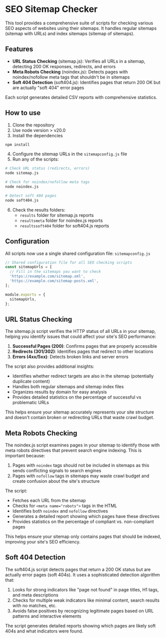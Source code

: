 # SEO Sitemap Checker
This tool provides a comprehensive suite of scripts for checking various SEO aspects of websites using their sitemaps. It handles regular sitemaps (sitemap with URLs) and index sitemaps (sitemap of sitemaps).

## Features

- **URL Status Checking** (sitemap.js): Verifies all URLs in a sitemap, detecting 200 OK responses, redirects, and errors
- **Meta Robots Checking** (noindex.js): Detects pages with noindex/nofollow meta tags that shouldn't be in sitemaps
- **Soft 404 Detection** (soft404.js): Identifies pages that return 200 OK but are actually "soft 404" error pages

Each script generates detailed CSV reports with comprehensive statistics.

## How to use

1. Clone the repository
2. Use node version > v20.0
3. Install the dependencies

```bash
npm install
```

4. Configure the sitemap URLs in the `sitemapconfig.js` file
5. Run any of the scripts:

```bash
# Check URL status (redirects, errors)
node sitemap.js

# Check for noindex/nofollow meta tags
node noindex.js

# Detect soft 404 pages
node soft404.js
```

6. Check the results folders:
   - `results` folder for sitemap.js reports
   - `resultsmeta` folder for noindex.js reports
   - `resultssoft404` folder for soft404.js reports

## Configuration

All scripts now use a single shared configuration file: `sitemapconfig.js`

```javascript
// Shared configuration file for all SEO checking scripts
const sitemapUrls = [
  // Fill in the sitemaps you want to check
  'https://example.com/sitemap.xml',
  'https://example.com/sitemap-posts.xml',
];

module.exports = {
  sitemapUrls,
};
```

## URL Status Checking

The sitemap.js script verifies the HTTP status of all URLs in your sitemap, helping you identify issues that could affect your site's SEO performance:

1. **Successful Pages (200)**: Confirms pages that are properly accessible
2. **Redirects (301/302)**: Identifies pages that redirect to other locations
3. **Errors (4xx/5xx)**: Detects broken links and server errors

The script also provides additional insights:

- Identifies whether redirect targets are also in the sitemap (potentially duplicate content)
- Handles both regular sitemaps and sitemap index files
- Organizes results by domain for easy analysis
- Provides detailed statistics on the percentage of successful vs problematic URLs

This helps ensure your sitemap accurately represents your site structure and doesn't contain broken or redirecting URLs that waste crawl budget.

## Meta Robots Checking

The noindex.js script examines pages in your sitemap to identify those with meta robots directives that prevent search engine indexing. This is important because:

1. Pages with `noindex` tags should not be included in sitemaps as this sends conflicting signals to search engines
2. Pages with `nofollow` tags in sitemaps may waste crawl budget and create confusion about the site's structure

The script:

- Fetches each URL from the sitemap
- Checks for `<meta name="robots">` tags in the HTML
- Identifies both `noindex` and `nofollow` directives
- Generates a detailed report showing which pages have these directives
- Provides statistics on the percentage of compliant vs. non-compliant pages

This helps ensure your sitemap only contains pages that should be indexed, improving your site's SEO efficiency.

## Soft 404 Detection

The soft404.js script detects pages that return a 200 OK status but are actually error pages (soft 404s). It uses a sophisticated detection algorithm that:

1. Looks for strong indicators like "page not found" in page titles, H1 tags, and meta descriptions
2. Checks for multiple weak indicators like minimal content, search results with no matches, etc.
3. Avoids false positives by recognizing legitimate pages based on URL patterns and interactive elements

The script generates detailed reports showing which pages are likely soft 404s and what indicators were found.
